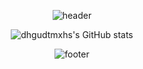 <div align=center>

![header](https://capsule-render.vercel.app/api?type=waving&color=gradient&height=200&section=header&text=&fontSize=40)
</div>

<div align=center>

<p></p>

<!--[![Top Langs](https://github-readme-stats.vercel.app/api/top-langs/?username=dhgudtmxhs&layout=compact)](https://github.com/dhgudtmxhs/github-readme-stats)-->

![dhgudtmxhs's GitHub stats](https://github-readme-stats.vercel.app/api?username=dhgudtmxhs&show_icons=true&theme=compact)

</div>

<div align=center>
  
<!--[![Hits](https://hits.seeyoufarm.com/api/count/incr/badge.svg?url=https%3A%2F%2Fgithub.com%2Fdhgudtmxhs%2Fhit-counter&count_bg=%230F0F0F&title_bg=%23D72121&icon=&icon_color=%23E7E7E7&title=Welcome&edge_flat=false)](https://hits.seeyoufarm.com)
-->
![footer](https://capsule-render.vercel.app/api?&type=waving&color=gradient&height=200&section=footer)

</div>
